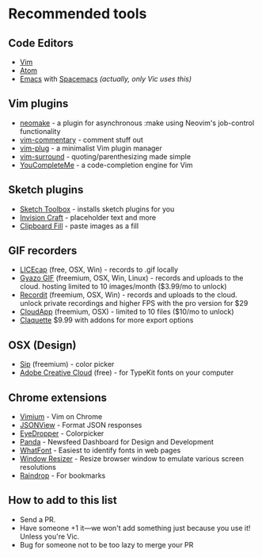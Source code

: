 # Recommended tools

## Code Editors

- [Vim](http://vim.org/)
- [Atom](https://atom.io/)
- [Emacs](https://www.gnu.org/software/emacs/) with [Spacemacs](https://github.com/syl20bnr/spacemacs) _(actually, only Vic uses this)_

## Vim plugins

- [neomake](https://github.com/neomake/neomake) - a plugin for asynchronous :make using Neovim's job-control functionality
- [vim-commentary](https://github.com/tpope/vim-commentary) - comment stuff out
- [vim-plug](https://github.com/junegunn/vim-plug) - a minimalist Vim plugin manager
- [vim-surround](https://github.com/tpope/vim-surround) - quoting/parenthesizing made simple
- [YouCompleteMe](https://github.com/Valloric/YouCompleteMe) - a code-completion engine for Vim

## Sketch plugins

- [Sketch Toolbox](https://github.com/buzzfeed/Sketch-Toolbox) - installs sketch plugins for you
- [Invision Craft](https://www.invisionapp.com/craft) - placeholder text and more
- [Clipboard Fill](https://github.com/ScottSavarie/Clipboard-Fill) - paste images as a fill

## GIF recorders

- [LICEcap](http://www.cockos.com/licecap/) (free, OSX, Win) - records to .gif locally
- [Gyazo GIF](https://gyazo.com/) (freemium, OSX, Win, Linux) - records and uploads to the cloud. hosting limited to 10 images/month ($3.99/mo to unlock)
- [Recordit](http://recordit.co/) (freemium, OSX, Win) - records and uploads to the cloud. unlock private recordings and higher FPS with the pro version for $29
- [CloudApp](https://www.getcloudapp.com/) (freemium, OSX) - limited to 10 files ($10/mo to unlock)
- [Claquette](https://www.peakstep.com/claquette/) $9.99 with addons for more export options

## OSX (Design)

- [Sip](http://sipapp.io/) (freemium) - color picker
- [Adobe Creative Cloud](https://creative.adobe.com/products/creative-cloud) (free) - for TypeKit fonts on your computer

## Chrome extensions

- [Vimium](https://chrome.google.com/webstore/detail/vimium/dbepggeogbaibhgnhhndojpepiihcmeb?hl=en) - Vim on Chrome
- [JSONView](https://chrome.google.com/webstore/detail/jsonview/chklaanhfefbnpoihckbnefhakgolnmc?hl=en) - Format JSON responses
- [EyeDropper](https://chrome.google.com/webstore/detail/eye-dropper/hmdcmlfkchdmnmnmheododdhjedfccka) - Colorpicker 
- [Panda](https://usepanda.com/) - Newsfeed Dashboard for Design and Development
- [WhatFont](https://chrome.google.com/webstore/detail/whatfont/jabopobgcpjmedljpbcaablpmlmfcogm?hl=en) - Easiest to identify fonts in web pages
- [Window Resizer](https://chrome.google.com/webstore/detail/window-resizer/kkelicaakdanhinjdeammmilcgefonfh?hl=en) - Resize browser window to emulate various screen resolutions
- [Raindrop](http://raindrop.io/extension/) - For bookmarks

## How to add to this list

- Send a PR.
- Have someone +1 it—we won't add something just because you use it! Unless you're Vic.
- Bug for someone not to be too lazy to merge your PR

